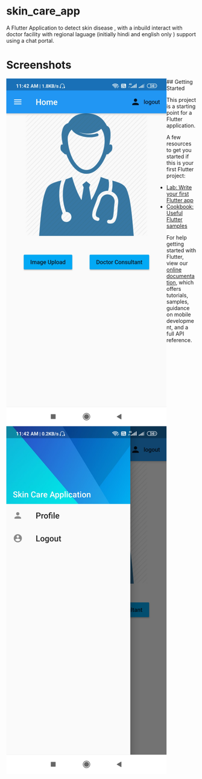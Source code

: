 # skin_care_app

A Flutter Application to detect skin disease , with a inbuild interact with doctor  facility with regional laguage (initially hindi and english only ) support  using a chat portal. 

# Screenshots
<p float="left">
<img align="left" src="Screenshots/Screen1.jpg" width="425"/> <img align="left" src="Screenshots/Screen2.jpg" width="425"/> 
</p>
## Getting Started

This project is a starting point for a Flutter application.

A few resources to get you started if this is your first Flutter project:

- [Lab: Write your first Flutter app](https://flutter.dev/docs/get-started/codelab)
- [Cookbook: Useful Flutter samples](https://flutter.dev/docs/cookbook)

For help getting started with Flutter, view our
[online documentation](https://flutter.dev/docs), which offers tutorials,
samples, guidance on mobile development, and a full API reference.
